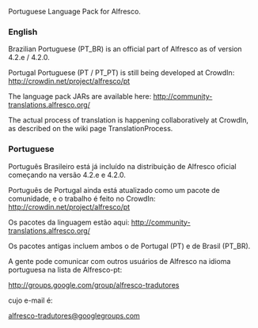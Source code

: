 Portuguese Language Pack for Alfresco.

### English ###
Brazilian Portuguese (PT\_BR) is an official part of Alfresco as of version 4.2.e / 4.2.0.

Portugal Portuguese (PT / PT\_PT) is still being developed at CrowdIn:
http://crowdin.net/project/alfresco/pt

The language pack JARs are available here: http://community-translations.alfresco.org/

The actual process of translation is happening collaboratively at CrowdIn, as described on the wiki page TranslationProcess.

### Portuguese ###
Português Brasileiro está já incluído na distribuição de Alfresco oficial começando na versão 4.2.e e 4.2.0.

Português de Portugal ainda está atualizado como um pacote de comunidade, e o trabalho é feito no CrowdIn:
http://crowdin.net/project/alfresco/pt

Os pacotes da linguagem estão aqui:
http://community-translations.alfresco.org/

Os pacotes antigas incluem ambos o de Portugal (PT) e de Brasil (PT\_BR).

A gente pode comunicar com outros usuários de Alfresco na idioma portuguesa na lista de Alfresco-pt:

http://groups.google.com/group/alfresco-tradutores

cujo e-mail é:

alfresco-tradutores@googlegroups.com